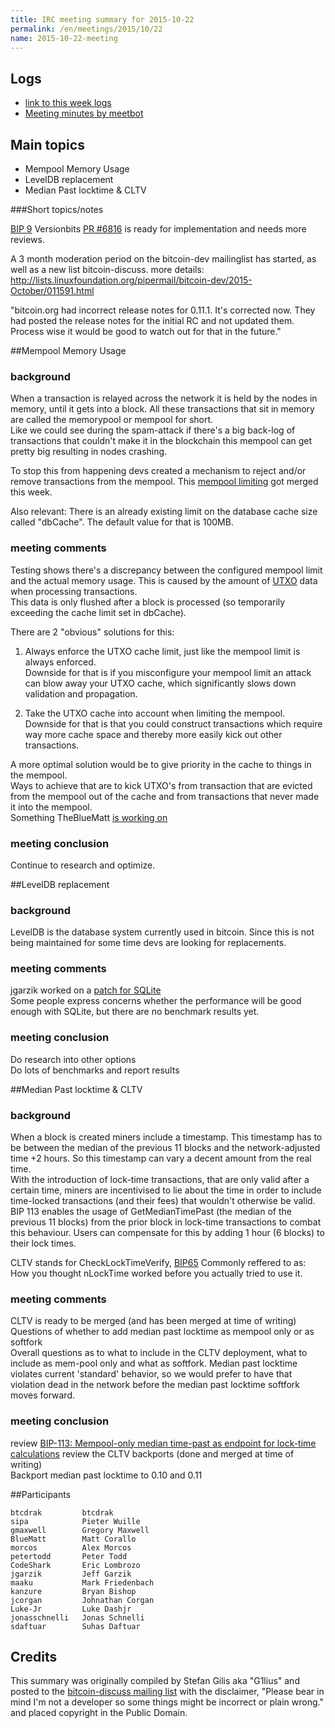 ```yaml
---
title: IRC meeting summary for 2015-10-22
permalink: /en/meetings/2015/10/22
name: 2015-10-22-meeting
---
```

## Logs

- [link to this week logs](http://bitcoinstats.com/irc/bitcoin-dev/logs/2015/10/22#l1445540405.0)  
- [Meeting minutes by meetbot](http://www.erisian.com.au/meetbot/bitcoin-dev/2015/bitcoin-dev.2015-10-22-19.05.html)

## Main topics  
  
- Mempool Memory Usage   
- LevelDB replacement   
- Median Past locktime & CLTV 

###Short topics/notes

[BIP 9](https://github.com/bitcoin/bips/blob/master/bip-0009.mediawiki) Versionbits [PR #6816](https://github.com/bitcoin/bitcoin/pull/6816) is ready for implementation and needs more reviews.

A 3 month moderation period on the bitcoin-dev mailinglist has started, as well as a new list bitcoin-discuss. more details: http://lists.linuxfoundation.org/pipermail/bitcoin-dev/2015-October/011591.html

"bitcoin.org had incorrect release notes for 0.11.1. It's corrected now. They had posted the release notes for the initial RC and not updated them. Process wise it would be good to watch out for that in the future."


##Mempool Memory Usage

### background  

When a transaction is relayed across the network it is held by the nodes in memory, until it gets into a block. All these transactions that sit in memory are called the memorypool or mempool for short.  
Like we could see during the spam-attack if there's a big back-log of transactions that couldn't make it in the blockchain this mempool can get pretty big resulting in nodes crashing.  

To stop this from happening devs created a mechanism to reject and/or remove transactions from the mempool. This [mempool limiting](https://github.com/bitcoin/bitcoin/pull/6722) got merged this week.  

Also relevant: There is an already existing limit on the database cache size called "dbCache". The default value for that is 100MB.

### meeting comments

Testing shows there's a discrepancy between the configured mempool limit and the actual memory usage. This is caused by the amount of [UTXO](https://bitcoin.org/en/glossary/unspent-transaction-output) data when processing transactions.   
This data is only flushed after a block is processed (so temporarily exceeding the cache limit set in dbCache).  

There are 2 "obvious" solutions for this:  

1. Always enforce the UTXO cache limit, just like the mempool limit is always enforced.  
Downside for that is if you misconfigure your mempool limit an attack can blow away your UTXO cache, which significantly slows down validation and propagation. 

2. Take the UTXO cache into account when limiting the mempool.  
Downside for that is that you could construct transactions which require way more cache space and thereby more easily kick out other transactions.

A more optimal solution would be to give priority in the cache to things in the mempool.  
Ways to achieve that are to kick UTXO's from transaction that are evicted from the mempool out of the cache and from transactions that never made it into the mempool.  
Something TheBlueMatt [is working on](https://github.com/bitcoin/bitcoin/pull/6872)

### meeting conclusion  

Continue to research and optimize.

##LevelDB replacement

### background  

LevelDB is the database system currently used in bitcoin. Since this is not being maintained for some time devs are looking for replacements.

### meeting comments

jgarzik worked on a [patch for SQLite](https://github.com/bitcoin/bitcoin/pull/6873)  
Some people express concerns whether the performance will be good enough with SQLite, but there are no benchmark results yet.
 
### meeting conclusion

Do research into other options  
Do lots of benchmarks and report results

##Median Past locktime & CLTV

### background

When a block is created miners include a timestamp. This timestamp has to be between the median of the previous 11 blocks and the network-adjusted time +2 hours. So this timestamp can vary a decent amount from the real time.  
With the introduction of lock-time transactions, that are only valid after a certain time, miners are incentivised to lie about the time in order to include time-locked transactions (and their fees) that wouldn't otherwise be valid.  
BIP 113 enables the usage of GetMedianTimePast (the median of the previous 11 blocks) from the prior block in lock-time transactions to combat this behaviour. Users can compensate for this by adding 1 hour (6 blocks) to their lock times.

CLTV stands for CheckLockTimeVerify, [BIP65](https://github.com/bitcoin/bitcoin/pull/6351) Commonly reffered to as: How you thought nLockTime worked before you actually tried to use it. 

### meeting comments

CLTV is ready to be merged (and has been merged at time of writing)  
Questions of whether to add median past locktime as mempool only or as softfork  
Overall questions as to what to include in the CLTV deployment, what to include as mem-pool only and what as softfork. 
Median past locktime violates current 'standard' behavior, so we would prefer to have that violation dead in the network before the median past locktime softfork moves forward.  

### meeting conclusion

review [BIP-113: Mempool-only median time-past as endpoint for lock-time calculations](https://github.com/bitcoin/bitcoin/pull/6566)
review the CLTV backports (done and merged at time of writing)  
Backport median past locktime to 0.10 and 0.11

##Participants

    btcdrak         btcdrak  
    sipa            Pieter Wuille  
    gmaxwell        Gregory Maxwell    
    BlueMatt        Matt Corallo   
    morcos          Alex Morcos  
    petertodd       Peter Todd  
    CodeShark       Eric Lombrozo  
    jgarzik         Jeff Garzik  
    maaku           Mark Friedenbach   
    kanzure         Bryan Bishop   
    jcorgan         Johnathan Corgan     
    Luke-Jr         Luke Dashjr  
    jonasschnelli   Jonas Schnelli  
    sdaftuar        Suhas Daftuar  

## Credits

This summary was originally compiled by Stefan Gilis aka "G1lius" and posted to the [bitcoin-discuss mailing list][meetingsource] with the disclaimer, "Please bear in mind I'm not a developer so some things might be incorrect or plain wrong." and placed copyright in the Public Domain.

[meetingsource]: http://lists.linuxfoundation.org/pipermail/bitcoin-discuss/2015-October/000003.html
